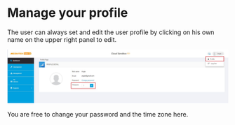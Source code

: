 # Manage your profile

The user can always set and edit the user profile by clicking on his own name on the upper right panel to edit.


![](https://raw.githubusercontent.com/Mediatek-Cloud/MCS/master/graphics/Profile.JPG)


You are free to change your password and the time zone here.

